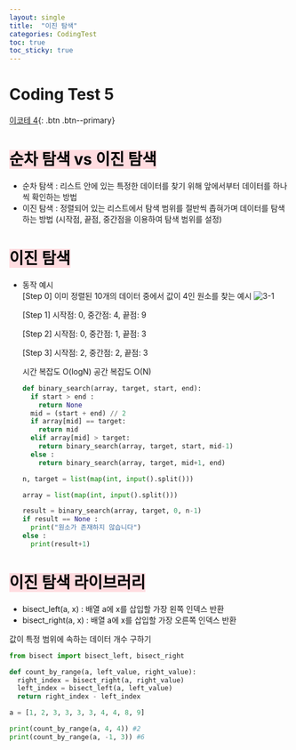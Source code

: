 ```yaml
---
layout: single
title:  "이진 탐색"
categories: CodingTest
toc: true
toc_sticky: true
---
```


# Coding Test 5

[이코테 4](https://www.youtube.com/watch?v=94RC-DsGMLo&list=PLRx0vPvlEmdAghTr5mXQxGpHjWqSz0dgC&index=5){: .btn .btn--primary}

# <mark style='background-color: #ffdce0'>순차 탐색 vs 이진 탐색</mark>
- 순차 탐색 : 리스트 안에 있는 특정한 데이터를 찾기 위해 앞에서부터 데이터를 하나씩 확인하는 방법
- 이진 탐색 : 정렬되어 있는 리스트에서 탐색 범위를 절반씩 좁혀가며 데이터를 탐색하는 방법
(시작점, 끝점, 중간점을 이용하여 탐색 범위를 설정)

# <mark style='background-color: #ffdce0'>이진 탐색</mark>
- 동작 예시  
    [Step 0] 이미 정렬된 10개의 데이터 중에서 값이 4인 원소를 찾는 예시 
    ![3-1](https://user-images.githubusercontent.com/63334368/162913859-3288bccc-03a7-4648-bb8f-13b23e44131f.png) 
    
    [Step 1] 시작점: 0, 중간점: 4, 끝점: 9

    [Step 2] 시작점: 0, 중간점: 1, 끝점: 3

    [Step 3] 시작점: 2, 중간점: 2, 끝점: 3


    시간 복잡도 O(logN)
    공간 복잡도 O(N)

    ```python
    def binary_search(array, target, start, end):
      if start > end :
        return None
      mid = (start + end) // 2
      if array[mid] == target:
        return mid
      elif array[mid] > target:
        return binary_search(array, target, start, mid-1)
      else :
        return binary_search(array, target, mid+1, end)

    n, target = list(map(int, input().split()))

    array = list(map(int, input().split()))

    result = binary_search(array, target, 0, n-1)
    if result == None :
      print("원소가 존재하지 않습니다")
    else : 
      print(result+1)
    ```

# <mark style='background-color: #ffdce0'>이진 탐색 라이브러리</mark>
- bisect_left(a, x) : 배열 a에 x를 삽입할 가장 왼쪽 인덱스 반환
- bisect_right(a, x) : 배열 a에 x를 삽입할 가장 오른쪽 인덱스 반환

값이 특정 범위에 속하는 데이터 개수 구하기

  ```python
  from bisect import bisect_left, bisect_right

  def count_by_range(a, left_value, right_value):
    right_index = bisect_right(a, right_value)
    left_index = bisect_left(a, left_value)
    return right_index - left_index

  a = [1, 2, 3, 3, 3, 3, 4, 4, 8, 9]

  print(count_by_range(a, 4, 4)) #2
  print(count_by_range(a, -1, 3)) #6
  ```